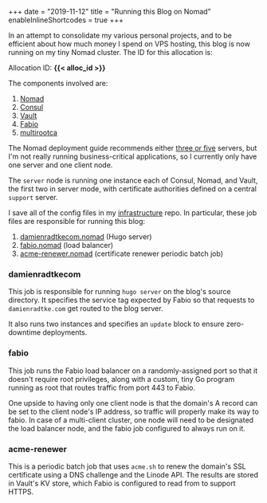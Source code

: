 +++
date = "2019-11-12"
title = "Running this Blog on Nomad"
enableInlineShortcodes = true
+++

In an attempt to consolidate my various personal projects, and to be efficient
about how much money I spend on VPS hosting, this blog is now running on my tiny
Nomad cluster. The ID for this allocation is:

Allocation ID: <strong>{{< alloc_id >}}</strong>

The components involved are:

1. [Nomad](https://www.nomadproject.io/)
2. [Consul](https://www.consul.io/)
3. [Vault](https://www.vaultproject.io/)
4. [Fabio](https://fabiolb.net/)
5. [multirootca](https://github.com/cloudflare/cfssl#the-multirootca)

The Nomad deployment guide recommends either [three or
five](https://www.nomadproject.io/docs/internals/consensus.html#deployment-table)
servers, but I'm not really running business-critical applications, so I
currently only have one server and one client node.

The `server` node is running one instance each of Consul, Nomad, and Vault, the
first two in server mode, with certificate authorities defined on a central
`support` server.

I save all of the config files in my
[infrastructure](https://git.sr.ht/~damien/infrastructure) repo. In particular,
these job files are responsible for running this blog:

1. [damienradtkecom.nomad](https://git.sr.ht/~damien/infrastructure/tree/master/jobs/damienradtkecom.nomad) (Hugo server)
2. [fabio.nomad](https://git.sr.ht/~damien/infrastructure/tree/master/jobs/fabio.nomad) (load balancer)
2. [acme-renewer.nomad](https://git.sr.ht/~damien/infrastructure/tree/master/jobs/acme-renewer.nomad) (certificate renewer periodic batch job)

### damienradtkecom

This job is responsible for running `hugo server` on the blog's source
directory. It specifies the service tag expected by Fabio so that requests to
`damienradtke.com` get routed to the blog server.

It also runs two instances and specifies an `update` block to ensure
zero-downtime deployments.

### fabio

This job runs the Fabio load balancer on a randomly-assigned port so that it
doesn't require root privileges, along with a custom, tiny Go program running as
root that routes traffic from port 443 to Fabio.

One upside to having only one client node is that the domain's A record can be
set to the client node's IP address, so traffic will properly make its way to
fabio. In case of a multi-client cluster, one node will need to be designated
the load balancer node, and the fabio job configured to always run on it.

### acme-renewer

This is a periodic batch job that uses `acme.sh` to renew the domain's SSL
certificate using a DNS challenge and the Linode API. The results are stored in
Vault's KV store, which Fabio is configured to read from to support HTTPS.

